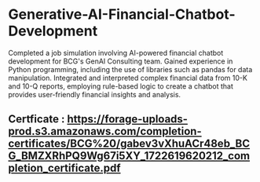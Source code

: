 # Generative-AI-Financial-Chatbot-Development

Completed a job simulation involving AI-powered financial chatbot development for BCG's GenAI Consulting team.
Gained experience in Python programming, including the use of libraries such as pandas for data manipulation.
Integrated and interpreted complex financial data from 10-K and 10-Q reports, employing rule-based logic to create a chatbot that provides user-friendly financial insights and analysis.

## Certficate : https://forage-uploads-prod.s3.amazonaws.com/completion-certificates/BCG%20/gabev3vXhuACr48eb_BCG_BMZXRhPQ9Wg67i5XY_1722619620212_completion_certificate.pdf

